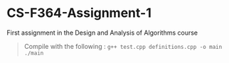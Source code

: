 # CS-F364-Assignment-1
First assignment in the Design and Analysis of Algorithms course


> Compile with the following :
` g++ test.cpp definitions.cpp -o main `
` ./main `
